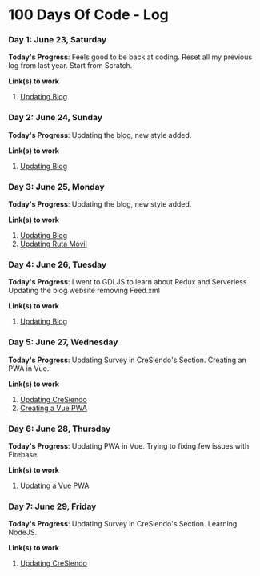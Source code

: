 # 100 Days Of Code - Log

### Day 1: June 23, Saturday

**Today's Progress**: Feels good to be back at coding. Reset all my previous log from last year. Start from Scratch.

**Link(s) to work**
1. [Updating Blog](https://omarsainz.com/blog)

### Day 2: June 24, Sunday

**Today's Progress**: Updating the blog, new style added.

**Link(s) to work**
1. [Updating Blog](https://omarsainz.com/blog)

### Day 3: June 25, Monday

**Today's Progress**: Updating the blog, new style added.

**Link(s) to work**
1. [Updating Blog](https://omarsainz.com/blog)
2. [Updating Ruta Móvil](https://github.com/OhmSainz/Omnilife)

### Day 4: June 26, Tuesday

**Today's Progress**: I went to GDLJS to learn about Redux and Serverless. Updating the blog website removing Feed.xml

**Link(s) to work**
1. [Updating Blog](https://omarsainz.com/blog)

### Day 5: June 27, Wednesday

**Today's Progress**: Updating Survey in CreSiendo's Section. Creating an PWA in Vue.

**Link(s) to work**
1. [Updating CreSiendo](https://github.com/OhmSainz/Omnilife)
2. [Creating a Vue PWA](https://github.com/OhmSainz/vue-pwa.git)

### Day 6: June 28, Thursday

**Today's Progress**: Updating PWA in Vue. Trying to fixing few issues with Firebase.

**Link(s) to work**
1. [Updating a Vue PWA](https://github.com/OhmSainz/vue-pwa.git)

### Day 7: June 29, Friday

**Today's Progress**: Updating Survey in CreSiendo's Section. Learning NodeJS.

**Link(s) to work**
1. [Updating CreSiendo](https://github.com/OhmSainz/Omnilife)
